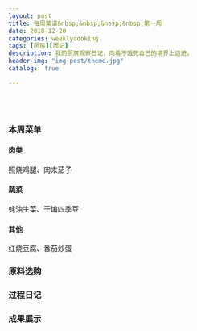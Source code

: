 ```yaml
---
layout: post
title: 每周菜谱&nbsp;&nbsp;&nbsp;&nbsp;第一周
date: 2018-12-20
categories: weeklycooking
tags: [厨房][周记]
description: 我的厨房观察日记，向着不饿死自己的境界上迈进。
header-img: "img-post/theme.jpg"
catalog:  true

---
```


 <br />
 <br />
    

### 本周菜单

#### 肉类
照烧鸡腿、肉末茄子
#### 蔬菜
蚝油生菜、干煸四季豆
#### 其他
红烧豆腐、番茄炒蛋




### 原料选购



### 过程日记



### 成果展示


